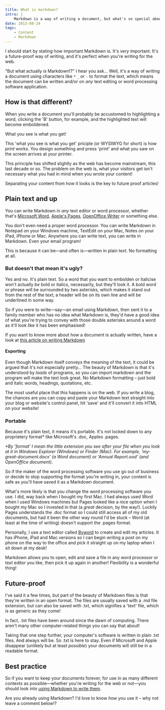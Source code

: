 ```yaml
---
title: What is markdown?
intro: |
    Markdown is a way of writing a document, but what's so special about it? And what actually is it?
date: 2013-08-24
tags:
    - Content
    - Markdown
---
```


I should start by stating how important Markdown is. It's _very_ important. It's a future-proof way of writing, and it's perfect when you're writing for the web.

"But what actually _is_ Markdown!?" I hear you ask… Well, it's a way of writing a document using characters like `*` `_` or `-` to format the text, which means the document can be written and/or on _any_ text editing or word processing software application.


## How is that different?

When you write a document you'll probably be accustomed to highlighting a word, clicking the 'B' button, for example, and the highlighted text will become emboldened.

What you see is what you get!

This 'what you see is what you get' priciple (or WYSIWYG for short) is how _print_ works. You design something and press 'print' and what you saw on the screen arrives at your printer.

This principle has shifted slightly as the web has become mainstream, this last decade or so. The problem on the web is, what your visitors get isn't necessary what you had in mind when you wrote your content!

Separating your content from how it looks is the key to future proof articles!


## Plain text and up

You can write Markdown in _any_ text editor or word processor, whether that's [Microsoft Word](http://office.microsoft.com/en-gb/word/), [Apple's Pages](http://www.apple.com/uk/iwork/pages/), [OpenOffice Writer](http://www.openoffice.org/) or something else.

You don't even need a proper word processor. You can write Markdown in Notepad on your Windows machine, TextEdit on your Mac, Notes on your iPad, iPhone or Mac. Anywhere you can write text, you can write in Markdown. Even your email program!

This is because it can be—and often is—written in plain text. No formatting at all.

### But doesn't that mean it's ugly?

Yes and no. It's plain text. So a word that you want to embolden or italicise won't actually _be_ bold or italics, necessarily, but they'll look it. A bold word or phrase will be surrounded by two asterisks, which makes it stand out from the rest of the text; a header will be on its own line and will be underlined in some way.

So if you were to write—say—an email using Markdown, then sent it to a family member who has no idea what Markdown is, they'd have a good idea of what you're trying to convey with those double asterisks around a word as it'll _look_ like it has been emphasised!

If you want to know more about how a document is actually written, have a look at [this article on writing Markdown](/blog/markdown-cheatsheet)

#### Exporting

Even though Markdown itself conveys the meaning of the text, it could be argued that it's not especially pretty… The beauty of Markdown is that it's understood by _loads_ of programs, so you can import markdown and the program will make the text look great. No Markdown formatting – just bold and italic words, headings, quotations, etc.

The most useful place that this happens is on the web. If you write a blog, the chances are you can copy and paste your Markdown text straight into your blog or website's control panel, hit 'save' and it'll convert it into HTML on your website!

### Portable

Because it's plain text, it means it's portable. It's not locked down to any proprietery format* like Microsoft's .doc, Apples .pages.

_*By 'format' I mean the little extension you see after your file when you look at it in Windows Explorer (Windows) or Finder (Mac). For example, 'my-great-document.docx' (a Word document) or 'Annual Report.ood' (and OpenOffice document)._

So if the maker of the word processing software you use go out of business or decide to stop supporting the format you're writing in, your content is safe as you'll have saved it as a Markdown document.

What's more likely is that you change the word processing software you use. I did, way back when I bought my first Mac. I had always used Word when I used Windows machines but Pages looked like a nice option when I bought my Mac so I invested in that (a _great_ decision, by the way!). Luckily Pages understands the .doc format so I could still access all of my old documents, but had it been the other way round I'd be stuck – Word (at least at the time of writing) doesn't support the .pages format.

Personally, I use a text editor called [Byword](http://bywordapp.com) to create and edit my articles. It has iPhone, iPad and Mac versions so I can begin writing a post on my phone on the way to the office and pick it straight up on my laptop when I sit down at my desk!

Markdown allows you to open, edit and save a file in any word processor or text editor you like, then pick it up again in another! Flexibility is a wonderful thing!


## Future-proof

I've said it a few times, but part of the beauty of Markdown files is that they're written in an open format. The files are usually saved with a .md file extension, but can also be saved with .txt, which signifies a 'text' file, which is as generic as they come!

In fact, .txt files have been around since the dawn of computing. There aren't many other computer-related things you can say that about!

Taking that one step further, your computer's software is written in plain .txt files. And always will be. So .txt is here to stay. Even if Microsoft and Apple disappear (unlikely but at least _possible_) your documents will still be in a readable format.


## Best practice

So if  you want to keep your documents forever, for use in as many different contexts as possible—whether you're writing for the web or not—you should look into [using Markdown to write them](/blog/markdown-cheatsheet).

Are you already using Markdown? I'd love to know how you use it – why not leave a comment below!?
